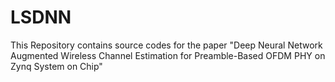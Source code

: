 # LSDNN
This Repository contains source codes for the paper "Deep Neural Network Augmented Wireless Channel Estimation for Preamble-Based OFDM PHY on Zynq System on Chip"
